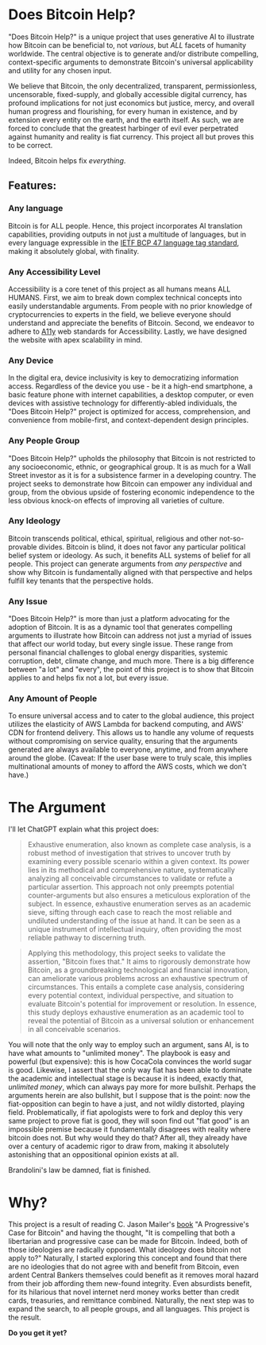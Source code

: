 # Does Bitcoin Help?

"Does Bitcoin Help?" is a unique project that uses generative AI to illustrate how Bitcoin can be beneficial to, not _various_, but _ALL_ facets of humanity worldwide. The central objective is to generate and/or distribute compelling, context-specific arguments to demonstrate Bitcoin's universal applicability and utility for any chosen input.

We believe that Bitcoin, the only decentralized, transparent, permissionless, uncensorable, fixed-supply, and globally accessible digital currency, has profound implications for not just economics but justice, mercy, and overall human progress and flourishing, for every human in existence, and by extension every entity on the earth, and the earth itself. As such, we are forced to conclude that the greatest harbinger of evil ever perpetrated against humanity and reality is fiat currency. This project all but proves this to be correct.

Indeed, Bitcoin helps fix _everything_.

## Features:

### Any language

Bitcoin is for ALL people. Hence, this project incorporates AI translation capabilities, providing outputs in not just a multitude of languages, but in every language expressible in the [IETF BCP 47 language tag standard](https://en.wikipedia.org/wiki/IETF_language_tag), making it absolutely global, with finality.

### Any Accessibility Level

Accessibility is a core tenet of this project as all humans means ALL HUMANS. First, we aim to break down complex technical concepts into easily understandable arguments. From people with no prior knowledge of cryptocurrencies to experts in the field, we believe everyone should understand and appreciate the benefits of Bitcoin. Second, we endeavor to adhere to [A11y](https://www.a11yproject.com/) web standards for Accessibility. Lastly, we have designed the website with apex scalability in mind.

### Any Device

In the digital era, device inclusivity is key to democratizing information access. Regardless of the device you use - be it a high-end smartphone, a basic feature phone with internet capabilities, a desktop computer, or even devices with assistive technology for differently-abled individuals, the "Does Bitcoin Help?" project is optimized for access, comprehension, and convenience from mobile-first, and context-dependent design principles.

### Any People Group

"Does Bitcoin Help?" upholds the philosophy that Bitcoin is not restricted to any socioeconomic, ethnic, or geographical group. It is as much for a Wall Street investor as it is for a subsistence farmer in a developing country. The project seeks to demonstrate how Bitcoin can empower any individual and group, from the obvious upside of fostering economic independence to the less obvious knock-on effects of improving all varieties of culture.

### Any Ideology

Bitcoin transcends political, ethical, spiritual, religious and other not-so-provable divides. Bitcoin is blind, it does not favor any particular political belief system or ideology. As such, it benefits ALL systems of belief for all people. This project can generate arguments from _any perspective_ and show why Bitcoin is fundamentally aligned with that perspective and helps fulfill key tenants that the perspective holds.

### Any Issue

"Does Bitcoin Help?" is more than just a platform advocating for the adoption of Bitcoin. It is as a dynamic tool that generates compelling arguments to illustrate how Bitcoin can address not just a myriad of issues that affect our world today, but every single issue. These range from personal financial challenges to global energy disparities, systemic corruption, debt, climate change, and much more. There is a big difference between "a lot" and "every", the point of this project is to show that Bitcoin applies to and helps fix not a lot, but every issue.

### Any Amount of People

To ensure universal access and to cater to the global audience, this project utilizes the elasticity of AWS Lambda for backend computing, and AWS' CDN for frontend delivery. This allows us to handle any volume of requests without compromising on service quality, ensuring that the arguments generated are always available to everyone, anytime, and from anywhere around the globe. (Caveat: If the user base were to truly scale, this implies multinational amounts of money to afford the AWS costs, which we don't have.)

# The Argument

I'll let ChatGPT explain what this project does:

> Exhaustive enumeration, also known as complete case analysis, is a robust method of investigation that strives to uncover truth by examining every possible scenario within a given context. Its power lies in its methodical and comprehensive nature, systematically analyzing all conceivable circumstances to validate or refute a particular assertion. This approach not only preempts potential counter-arguments but also ensures a meticulous exploration of the subject. In essence, exhaustive enumeration serves as an academic sieve, sifting through each case to reach the most reliable and undiluted understanding of the issue at hand. It can be seen as a unique instrument of intellectual inquiry, often providing the most reliable pathway to discerning truth.

> Applying this methodology, this project seeks to validate the assertion, "Bitcoin fixes that." It aims to rigorously demonstrate how Bitcoin, as a groundbreaking technological and financial innovation, can ameliorate various problems across an exhaustive spectrum of circumstances. This entails a complete case analysis, considering every potential context, individual perspective, and situation to evaluate Bitcoin's potential for improvement or resolution. In essence, this study deploys exhaustive enumeration as an academic tool to reveal the potential of Bitcoin as a universal solution or enhancement in all conceivable scenarios.

You will note that the only way to employ such an argument, sans AI, is to have what amounts to "unlimited money". The playbook is easy and powerful (but expensive): this is how CocaCola convinces the world sugar is good. Likewise, I assert that the only way fiat has been able to dominate the academic and intellectual stage is because it is indeed, exactly that, _unlimited money_, which can always pay more for more bullshit. Perhaps the arguments herein are also bullshit, but I suppose that is the point: now the fiat-opposition can begin to have a just, and not wildly distorted, playing field. Problematically, if fiat apologists were to fork and deploy this very same project to prove fiat is good, they will soon find out "fiat good" is an impossible premise because it fundamentally disagrees with reality where bitcoin does not. But why would they do that? After all, they already have over a century of academic rigor to draw from, making it absolutely astonishing that an oppositional opinion exists at all.

Brandolini's law be damned, fiat is finished.

# Why?

This project is a result of reading C. Jason Mailer's [book](https://www.amazon.com/Progressives-Case-Bitcoin-Equitable-Peaceful/dp/B0C1J3DC2X) "A Progressive's Case for Bitcoin" and having the thought, "It is compelling that both a libertarian and progressive case can be made for Bitcoin. Indeed, both of those ideologies are radically opposed. What ideology does bitcoin not apply to?" Naturally, I started exploring this concept and found that there are no ideologies that do not agree with and benefit from Bitcoin, even ardent Central Bankers themselves could benefit as it removes moral hazard from their job affording them new-found integrity. Even absurdists benefit, for its hilarious that novel internet nerd money works better than credit cards, treasuries, and remittance combined. Naturally, the next step was to expand the search, to all people groups, and all languages. This project is the result.

**Do you get it yet?**
